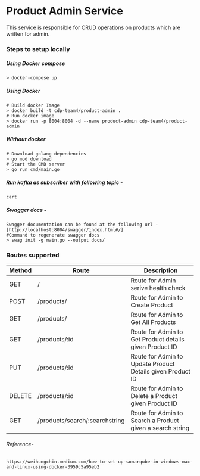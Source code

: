 # Product Admin Service
This service is responsible for CRUD operations on products which are written for admin.
### Steps to setup locally
##### Using Docker compose

```
> docker-compose up
```

##### Using Docker
```
# Build docker Image
> docker build -t cdp-team4/product-admin .
# Run docker image
> docker run -p 8004:8004 -d --name product-admin cdp-team4/product-admin
```

##### Without docker 

```
# Download golang dependencies
> go mod download
# Start the CMD server
> go run cmd/main.go
```
##### Run kafka as subscriber with following topic - 
```
cart
```
##### Swagger docs - 
```
Swagger documentation can be found at the following url - 
[http://localhost:8004/swagger/index.html#/]
#Command to regenerate swagger docs
> swag init -g main.go --output docs/
```

### Routes supported
| Method | Route | Description | 
| ------ | ------ | ------ | 
| GET | / | Route for Admin serive health check | 
| POST | /products/ | Route for Admin to Create Product | 
| GET | /products/ | Route for Admin to Get All Products | 
| GET | /products/:id | Route for Admin to Get Product details given Product ID | 
| PUT | /products/:id | Route for Admin to Update Product Details given Product ID | 
| DELETE | /products/:id | Route for Admin to Delete a Product given Product ID | 
| GET | /products/search/:searchstring | Route for Admin to Search a Product given a search string | 

###### Reference- 
    https://weihungchin.medium.com/how-to-set-up-sonarqube-in-windows-mac-and-linux-using-docker-3959c5a95eb2
